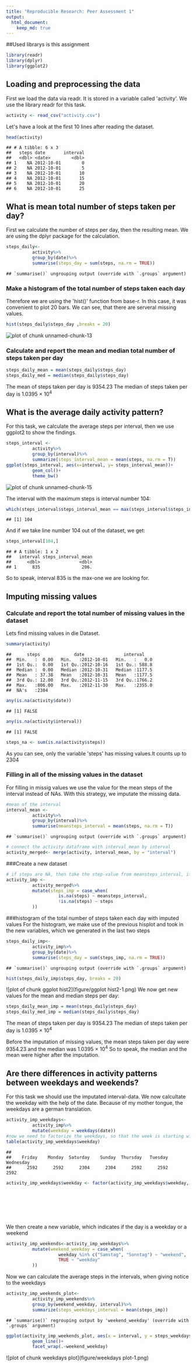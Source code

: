 ```yaml
---
title: "Reproducible Research: Peer Assessment 1"
output: 
  html_document:
    keep_md: true
---
```



##Used librarys is this assignment


```r
library(readr)
library(dplyr)
library(ggplot2)
```

## Loading and preprocessing the data
First we load the data via readr. It is stored in a variable called 'activity'.
We use the library readr for this task.


```r
activity <- read_csv("activity.csv")
```

Let's have a look at the first 10 lines after reading the dataset.


```r
head(activity)
```

```
## # A tibble: 6 x 3
##   steps date       interval
##   <dbl> <date>        <dbl>
## 1    NA 2012-10-01        0
## 2    NA 2012-10-01        5
## 3    NA 2012-10-01       10
## 4    NA 2012-10-01       15
## 5    NA 2012-10-01       20
## 6    NA 2012-10-01       25
```

## What is mean total number of steps taken per day?
First we calculate the number of steps per day, then the resulting mean. We are using the dplyr package for the calculation.


```r
steps_daily<-
          activity%>%
          group_by(date)%>%
          summarise(steps_day = sum(steps, na.rm = TRUE))
```

```
## `summarise()` ungrouping output (override with `.groups` argument)
```
### Make a histogram of the total number of steps taken each day
Therefore we are using the 'hist()' function from base-r. In this case, it was convenient to plot 20 bars. We can see, that there are serveral missing values.


```r
hist(steps_daily$steps_day ,breaks = 20)
```

![plot of chunk unnamed-chunk-13](figure/unnamed-chunk-13-1.png)

### Calculate and report the mean and median total number of steps taken per day


```r
steps_daily_mean = mean(steps_daily$steps_day)
steps_daily_med = median(steps_daily$steps_day)
```

The mean of steps taken per day is 9354.23
The median of steps taken per day is 1.0395 &times; 10<sup>4</sup>

## What is the average daily activity pattern?
For this task, we calculate the average steps per interval, then we use ggplot2 to show the findings.


```r
steps_interval <-
          activity%>%
          group_by(interval)%>%
          summarize(steps_interval_mean = mean(steps, na.rm = T))
ggplot(steps_interval, aes(x=interval, y= steps_interval_mean))+
          geom_col()+
          theme_bw()
```

![plot of chunk unnamed-chunk-15](figure/unnamed-chunk-15-1.png)

The interval with the maximum steps is interval number 104:


```r
which(steps_interval$steps_interval_mean == max(steps_interval$steps_interval_mean))
```

```
## [1] 104
```

And if we take line number 104 out of the dataset, we get:


```r
steps_interval[104,]
```

```
## # A tibble: 1 x 2
##   interval steps_interval_mean
##      <dbl>               <dbl>
## 1      835                206.
```

So to speak, interval 835 is the max-one we are looking for.

## Imputing missing values
### Calculate and report the total number of missing values in the dataset
Lets find missing values in die Dataset. 

```r
summary(activity)
```

```
##      steps             date               interval     
##  Min.   :  0.00   Min.   :2012-10-01   Min.   :   0.0  
##  1st Qu.:  0.00   1st Qu.:2012-10-16   1st Qu.: 588.8  
##  Median :  0.00   Median :2012-10-31   Median :1177.5  
##  Mean   : 37.38   Mean   :2012-10-31   Mean   :1177.5  
##  3rd Qu.: 12.00   3rd Qu.:2012-11-15   3rd Qu.:1766.2  
##  Max.   :806.00   Max.   :2012-11-30   Max.   :2355.0  
##  NA's   :2304
```

```r
any(is.na(activity$date))
```

```
## [1] FALSE
```

```r
any(is.na(activity$interval))
```

```
## [1] FALSE
```

```r
steps_na <- sum(is.na(activity$steps))
```

As you can see, only the variable 'steps' has missing values.It counts up to 2304

### Filling in all of the missing values in the dataset
For filling in missig values we use the value for the mean steps of the interval instead of NAs.
With this strategy, we imputate the missing data.

```r
#mean of the interval
interval_mean <- 
          activity%>%
          group_by(interval)%>%
          summarise(meansteps_interval = mean(steps, na.rm = T))
```

```
## `summarise()` ungrouping output (override with `.groups` argument)
```

```r
# connect the activity dataframe with interval_mean by interval
activity_merged<- merge(activity, interval_mean, by = "interval")
```
###Create a new dataset

```r
# if steps are NA, then take the step-value from meansteps_interval, if not, keep origin-value
activity_imp <-
          activity_merged%>%
          mutate(steps_imp = case_when(
                    is.na(steps) ~ meansteps_interval,
                    !is.na(steps) ~ steps
          ))
```
###histogram of the total number of steps taken each day with imputed values
For the histogram, we make use of the previous hisplot and took in the new variables, which we generated in the last two steps

```r
steps_daily_imp<-
          activity_imp%>%
          group_by(date)%>%
          summarise(steps_day = sum(steps_imp, na.rm = TRUE))
```

```
## `summarise()` ungrouping output (override with `.groups` argument)
```

```r
hist(steps_daily_imp$steps_day, breaks = 20)
```

![plot of chunk ggplot hist2](figure/ggplot hist2-1.png)
We now get new values for the mean and median steps per day:

```r
steps_daily_mean_imp = mean(steps_daily$steps_day)
steps_daily_med_imp = median(steps_daily$steps_day)
```

The mean of steps taken per day is 9354.23
The median of steps taken per day is 1.0395 &times; 10<sup>4</sup>

Before the imputation of missing values, the mean steps taken per day were 9354.23 and the median was 1.0395 &times; 10<sup>4</sup>
So to speak, the median and the mean were higher after the imputation.

## Are there differences in activity patterns between weekdays and weekends?
For this task we should use the imputated interval-data.
We now calcultate the weekday with the help of the date.
Because of my mother tongue, the weekdays are a german translation.


```r
activity_imp_weekdays<-
          activity_imp%>%
          mutate(weekday = weekdays(date))
#now we need to factorize the weekdays, so that the week is starting with monday.
table(activity_imp_weekdays$weekday)
```

```
## 
##    Friday    Monday  Saturday    Sunday  Thursday   Tuesday Wednesday 
##      2592      2592      2304      2304      2592      2592      2592
```

```r
activity_imp_weekdays$weekday <- factor(activity_imp_weekdays$weekday, levels = c("Montag",
                                                                                  "Dienstag",
                                                                                  "Mittwoch",
                                                                                  "Donnerstag",
                                                                                  "Freitag",
                                                                                  "Samstag",
                                                                                  "Sonntag"))
```

We then create a new variable, which indicates if the day is a weekday or a weekend

```r
activity_imp_weekends<-activity_imp_weekdays%>%
          mutate(weekend_weekday = case_when(
                    weekday %in% c("Samstag", "Sonntag") ~ "weekend",
                    TRUE ~ "weekday"
          ))
```

Now we can calculate the average steps in the intervals, when giving notice to the weekdays


```r
activity_imp_weekends_plot<-
          activity_imp_weekends%>%
          group_by(weekend_weekday, interval)%>%
          summarize(steps_weekdays_interval = mean(steps_imp))
```

```
## `summarise()` regrouping output by 'weekend_weekday' (override with `.groups` argument)
```



```r
ggplot(activity_imp_weekends_plot, aes(x = interval, y = steps_weekdays_interval))+
          geom_line()+
          facet_wrap(.~weekend_weekday)
```

![plot of chunk weekdays plot](figure/weekdays plot-1.png)

